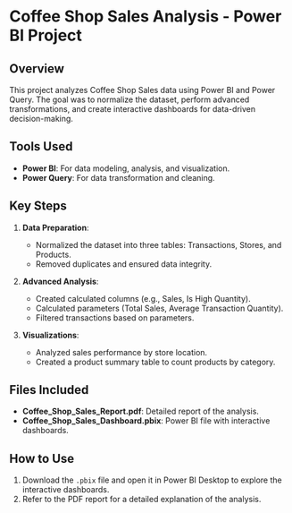 # Coffee Shop Sales Analysis - Power BI Project  

## Overview  
This project analyzes Coffee Shop Sales data using Power BI and Power Query. The goal was to normalize the dataset, perform advanced transformations, and create interactive dashboards for data-driven decision-making.  

## Tools Used  
- **Power BI**: For data modeling, analysis, and visualization.  
- **Power Query**: For data transformation and cleaning.  

## Key Steps  
1. **Data Preparation**:  
   - Normalized the dataset into three tables: Transactions, Stores, and Products.  
   - Removed duplicates and ensured data integrity.  

2. **Advanced Analysis**:  
   - Created calculated columns (e.g., Sales, Is High Quantity).  
   - Calculated parameters (Total Sales, Average Transaction Quantity).  
   - Filtered transactions based on parameters.  

3. **Visualizations**:  
   - Analyzed sales performance by store location.  
   - Created a product summary table to count products by category.  

## Files Included  
- **Coffee_Shop_Sales_Report.pdf**: Detailed report of the analysis.  
- **Coffee_Shop_Sales_Dashboard.pbix**: Power BI file with interactive dashboards.  

## How to Use  
1. Download the `.pbix` file and open it in Power BI Desktop to explore the interactive dashboards.  
2. Refer to the PDF report for a detailed explanation of the analysis.  
